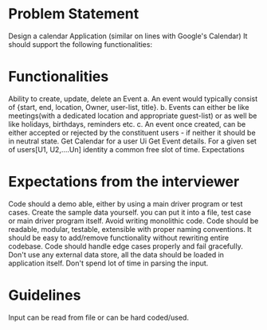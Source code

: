 # Problem Statement
Design a calendar Application (similar on lines with Google's Calendar)
It should support the following functionalities:

# Functionalities
Ability to create, update, delete an Event
a. An event would typically consist of {start, end, location, Owner, user-list, title}.
b. Events can either be like meetings(with a dedicated location and appropriate guest-list) or as well be like holidays, birthdays, reminders etc.
c. An event once created, can be either accepted or rejected by the constituent users - if neither it should be in neutral state.
Get Calendar for a user Ui
Get Event details.
For a given set of users[U1, U2,....Un] identity a common free slot of time.
Expectations

# Expectations from the interviewer
Code should a demo able, either by using a main driver program or test cases.
Create the sample data yourself. you can put it into a file, test case or main driver program itself.
Avoid writing monolithic code.
Code should be readable, modular, testable, extensible with proper naming conventions. It should be easy to add/remove functionality without rewriting entire codebase.
Code should handle edge cases properly and fail gracefully.
Don't use any external data store, all the data should be loaded in application itself.
Don't spend lot of time in parsing the input.

# Guidelines
Input can be read from file or can be hard coded/used.